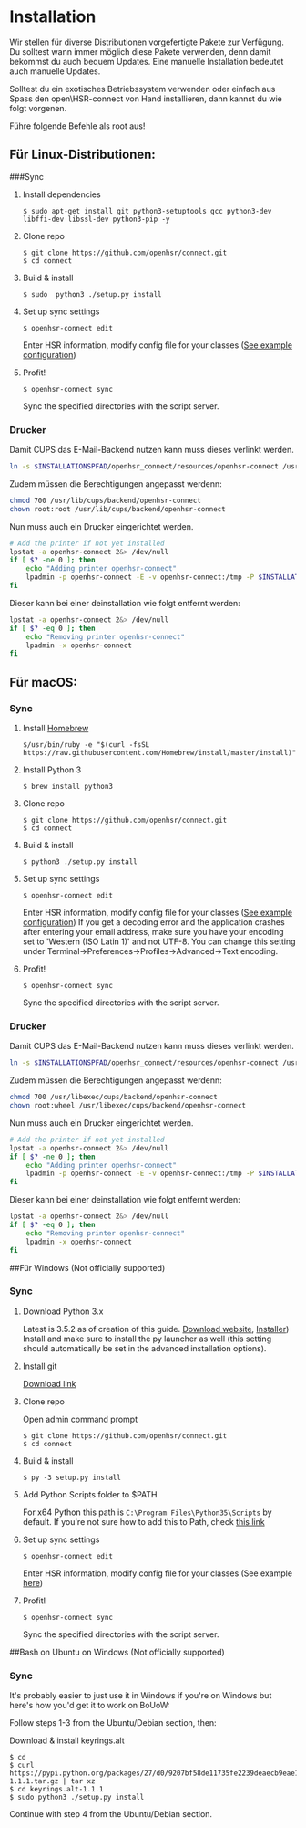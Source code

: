 # Installation

Wir stellen für diverse Distributionen vorgefertigte Pakete zur Verfügung.
Du solltest wann immer möglich diese Pakete verwenden, denn damit bekommst du auch bequem Updates. Eine manuelle Installation bedeutet auch manuelle Updates.

Solltest du ein exotisches Betriebssystem verwenden oder einfach aus Spass den open\HSR-connect von Hand installieren, dann kannst du wie folgt vorgenen.

Führe folgende Befehle als root aus!

## Für Linux-Distributionen:

###Sync
1. Install dependencies

    ```
    $ sudo apt-get install git python3-setuptools gcc python3-dev libffi-dev libssl-dev python3-pip -y
    ```

2. Clone repo

    ```
    $ git clone https://github.com/openhsr/connect.git
    $ cd connect
    ```
	
3. Build & install

    ```
    $ sudo  python3 ./setup.py install
    ```
	
4. Set up sync settings

    ```
    $ openhsr-connect edit
    ```
	
    Enter HSR information, modify config file for your classes ([See example configuration](https://github.com/openhsr/connect/blob/master/docs/config.example.yaml))

5. Profit!

    ```
    $ openhsr-connect sync
    ```
	
    Sync the specified directories with the script server.

	
### Drucker
Damit CUPS das E-Mail-Backend nutzen kann muss dieses verlinkt werden.

```bash
ln -s $INSTALLATIONSPFAD/openhsr_connect/resources/openhsr-connect /usr/lib/cups/backend/openhsr-connect
```

Zudem müssen die Berechtigungen angepasst werdenn:

```bash
chmod 700 /usr/lib/cups/backend/openhsr-connect
chown root:root /usr/lib/cups/backend/openhsr-connect
```

Nun muss auch ein Drucker eingerichtet werden.
```bash
# Add the printer if not yet installed
lpstat -a openhsr-connect 2&> /dev/null
if [ $? -ne 0 ]; then
    echo "Adding printer openhsr-connect"
    lpadmin -p openhsr-connect -E -v openhsr-connect:/tmp -P $INSTALLATIONSPFAD/openhsr_connect/resources/Generic-PostScript_Printer-Postscript.ppd
fi
```


Dieser kann bei einer deinstallation wie folgt entfernt werden:
```bash
lpstat -a openhsr-connect 2&> /dev/null
if [ $? -eq 0 ]; then
    echo "Removing printer openhsr-connect"
    lpadmin -x openhsr-connect
fi
```
## Für macOS:

### Sync

1. Install [Homebrew](http://brew.sh/)

    ```
    $/usr/bin/ruby -e "$(curl -fsSL https://raw.githubusercontent.com/Homebrew/install/master/install)"
    ```
	

2. Install Python 3

    ```
    $ brew install python3
    ```

3. Clone repo

    ```
    $ git clone https://github.com/openhsr/connect.git
    $ cd connect
    ```

	
4. Build & install

    ```
    $ python3 ./setup.py install
    ```

	
5. Set up sync settings

    ```
    $ openhsr-connect edit
    ```
	
    Enter HSR information, modify config file for your classes ([See example configuration](https://github.com/openhsr/connect/blob/master/docs/config.example.yaml))
    If you get a decoding error and the application crashes after entering your email address, make sure you have your encoding set to 'Western (ISO Latin 1)' and not UTF-8. You can change this setting under Terminal->Preferences->Profiles->Advanced->Text encoding.

6. Profit!

    ```
    $ openhsr-connect sync
    ```
	
    Sync the specified directories with the script server.

### Drucker
Damit CUPS das E-Mail-Backend nutzen kann muss dieses verlinkt werden.
```bash
ln -s $INSTALLATIONSPFAD/openhsr_connect/resources/openhsr-connect /usr/libexec/cups/backend/openhsr-connect
```

Zudem müssen die Berechtigungen angepasst werdenn:

```bash
chmod 700 /usr/libexec/cups/backend/openhsr-connect
chown root:wheel /usr/libexec/cups/backend/openhsr-connect
```

Nun muss auch ein Drucker eingerichtet werden.
```bash
# Add the printer if not yet installed
lpstat -a openhsr-connect 2&> /dev/null
if [ $? -ne 0 ]; then
    echo "Adding printer openhsr-connect"
    lpadmin -p openhsr-connect -E -v openhsr-connect:/tmp -P $INSTALLATIONSPFAD/openhsr_connect/resources/Generic-PostScript_Printer-Postscript.ppd
fi
```


Dieser kann bei einer deinstallation wie folgt entfernt werden:
```bash
lpstat -a openhsr-connect 2&> /dev/null
if [ $? -eq 0 ]; then
    echo "Removing printer openhsr-connect"
    lpadmin -x openhsr-connect
fi
```

##Für Windows (Not officially supported)

### Sync
1. Download Python 3.x

    Latest is 3.5.2 as of creation of this guide. [Download website](https://www.python.org/downloads/release/python-352/), [Installer](https://www.python.org/ftp/python/3.5.2/python-3.5.2-amd64.exe))
    Install and make sure to install the py launcher as well (this setting should automatically be set in the advanced installation options).

2. Install git

    [Download link](https://git-scm.com/download/win)

3. Clone repo

    Open admin command prompt

    ```
    $ git clone https://github.com/openhsr/connect.git
    $ cd connect
    ```
	

4. Build & install

    ```
    $ py -3 setup.py install
    ```
	

5. Add Python Scripts folder to $PATH

    For x64 Python this path is ```C:\Program Files\Python35\Scripts``` by default. If you're not sure how to add this to Path, check [this link](http://www.computerhope.com/issues/ch000549.htm)

6. Set up sync settings

    ```
    $ openhsr-connect edit
    ```
	
    Enter HSR information, modify config file for your classes (See example [here](https://github.com/openhsr/connect/blob/master/docs/config.example.yaml))

7. Profit!

    ```
    $ openhsr-connect sync
    ```
	
    Sync the specified directories with the script server.

##Bash on Ubuntu on Windows (Not officially supported)
### Sync
It's probably easier to just use it in Windows if you're on Windows but here's how you'd get it to work on BoUoW:

Follow steps 1-3 from the Ubuntu/Debian section, then:

Download & install keyrings.alt

```
$ cd
$ curl https://pypi.python.org/packages/27/d0/9207bf58de11735fe2239deaecb9eae1084e2887077a700ac8aa27bd8159/keyrings.alt-1.1.1.tar.gz | tar xz
$ cd keyrings.alt-1.1.1
$ sudo python3 ./setup.py install
```

Continue with step 4 from the Ubuntu/Debian section.

